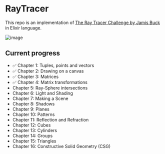 # RayTracer

This repo is an implementation of [The Ray Tracer Challenge by Jamis Buck](https://pragprog.com/book/jbtracer/the-ray-tracer-challenge) in Elixir language.

![image](https://user-images.githubusercontent.com/5732023/77826309-ea251100-710e-11ea-9e7f-f6fdee105f0b.png)

## Current progress
- ✅ Chapter 1: Tuples, points and vectors
- ✅ Chapter 2: Drawing on a canvas
- ✅ Chapter 3: Matrices
- ✅ Chapter 4: Matrix transformations
- Chapter 5: Ray-Sphere intersections
- Chapter 6: Light and Shading
- Chapter 7: Making a Scene
- Chapter 8: Shadows
- Chapter 9: Planes
- Chapter 10: Patterns
- Chapter 11: Reflection and Refraction
- Chapter 12: Cubes
- Chapter 13: Cylinders
- Chapter 14: Groups
- Chapter 15: Triangles
- Chapter 16: Constructive Solid Geometry (CSG)
